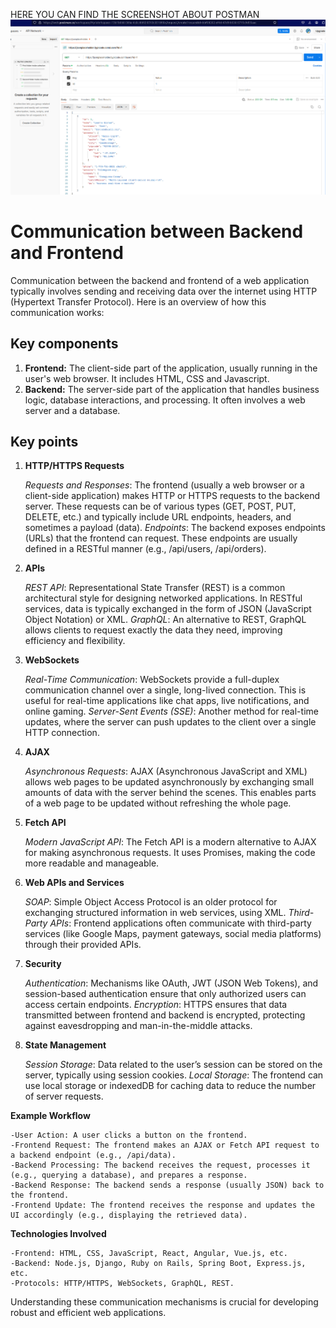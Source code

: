 HERE YOU CAN FIND THE SCREENSHOT ABOUT POSTMAN
![Get Postman](get_postman.png)

# Communication between Backend and Frontend
Communication between the backend and frontend of a web application typically involves sending and receiving data over the internet using HTTP (Hypertext Transfer Protocol). Here is an overview of how this communication works:

## Key components
1. **Frontend:** The client-side part of the application, usually running in the user's web browser. It includes HTML, CSS and Javascript.
2. **Backend:** The server-side part of the application that handles business logic, database interactions, and processing. It often involves a web server and a database.

## Key points
1. **HTTP/HTTPS Requests**

    *Requests and Responses*: The frontend (usually a web browser or a client-side application) makes HTTP or HTTPS requests to the backend server. These requests can be of various types (GET, POST, PUT, DELETE, etc.) and typically include URL endpoints, headers, and sometimes a payload (data).
    *Endpoints*: The backend exposes endpoints (URLs) that the frontend can request. These endpoints are usually defined in a RESTful manner (e.g., /api/users, /api/orders).

2. **APIs**

    *REST API*: Representational State Transfer (REST) is a common architectural style for designing networked applications. In RESTful services, data is typically exchanged in the form of JSON (JavaScript Object Notation) or XML.
    *GraphQL*: An alternative to REST, GraphQL allows clients to request exactly the data they need, improving efficiency and flexibility.

3. **WebSockets**

    *Real-Time Communication*: WebSockets provide a full-duplex communication channel over a single, long-lived connection. This is useful for real-time applications like chat apps, live notifications, and online gaming.
    *Server-Sent Events (SSE)*: Another method for real-time updates, where the server can push updates to the client over a single HTTP connection.

4. **AJAX**

    *Asynchronous Requests*: AJAX (Asynchronous JavaScript and XML) allows web pages to be updated asynchronously by exchanging small amounts of data with the server behind the scenes. This enables parts of a web page to be updated without refreshing the whole page.

5. **Fetch API**

    *Modern JavaScript API*: The Fetch API is a modern alternative to AJAX for making asynchronous requests. It uses Promises, making the code more readable and manageable.

6. **Web APIs and Services**

    *SOAP*: Simple Object Access Protocol is an older protocol for exchanging structured information in web services, using XML.
    *Third-Party APIs*: Frontend applications often communicate with third-party services (like Google Maps, payment gateways, social media platforms) through their provided APIs.

7. **Security**

    *Authentication*: Mechanisms like OAuth, JWT (JSON Web Tokens), and session-based authentication ensure that only authorized users can access certain endpoints.
    *Encryption*: HTTPS ensures that data transmitted between frontend and backend is encrypted, protecting against eavesdropping and man-in-the-middle attacks.

8. **State Management**

    *Session Storage*: Data related to the user’s session can be stored on the server, typically using session cookies.
    *Local Storage*: The frontend can use local storage or indexedDB for caching data to reduce the number of server requests.

**Example Workflow**

    -User Action: A user clicks a button on the frontend.
    -Frontend Request: The frontend makes an AJAX or Fetch API request to a backend endpoint (e.g., /api/data).
    -Backend Processing: The backend receives the request, processes it (e.g., querying a database), and prepares a response.
    -Backend Response: The backend sends a response (usually JSON) back to the frontend.
    -Frontend Update: The frontend receives the response and updates the UI accordingly (e.g., displaying the retrieved data).

**Technologies Involved**

    -Frontend: HTML, CSS, JavaScript, React, Angular, Vue.js, etc.
    -Backend: Node.js, Django, Ruby on Rails, Spring Boot, Express.js, etc.
    -Protocols: HTTP/HTTPS, WebSockets, GraphQL, REST.

Understanding these communication mechanisms is crucial for developing robust and efficient web applications.